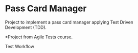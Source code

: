 # Pass Card Manager
Project to implement a pass card manager applying Test Driven Development (TDD).

*Project from Agile Tests course.

Test Workflow
